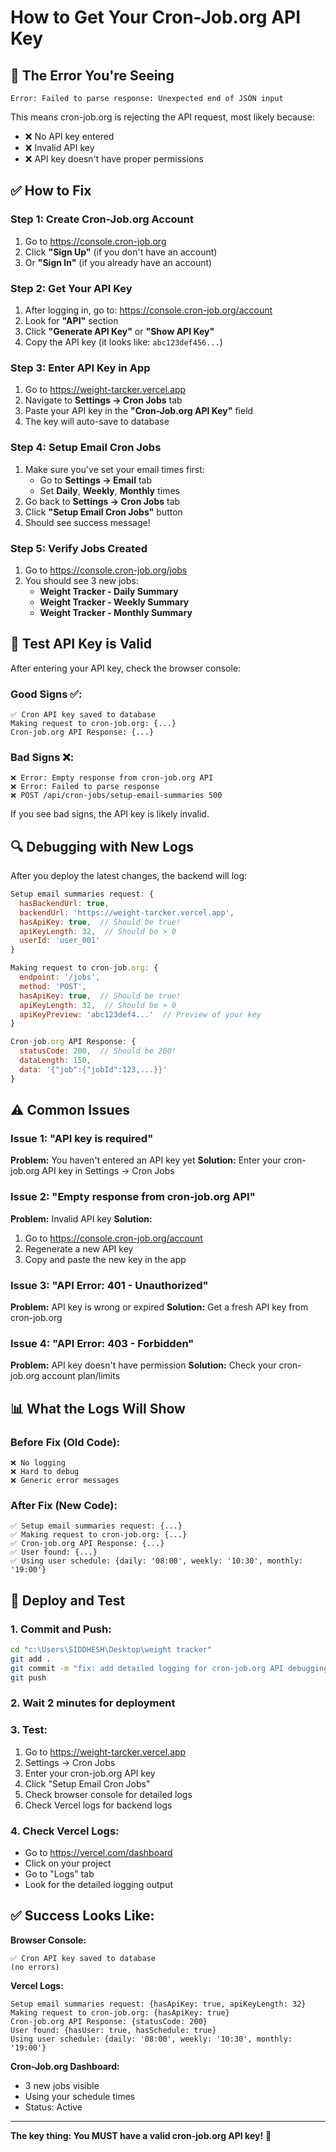 # How to Get Your Cron-Job.org API Key

## 🔑 The Error You're Seeing

```
Error: Failed to parse response: Unexpected end of JSON input
```

This means cron-job.org is rejecting the API request, most likely because:
- ❌ No API key entered
- ❌ Invalid API key
- ❌ API key doesn't have proper permissions

## ✅ How to Fix

### Step 1: Create Cron-Job.org Account
1. Go to https://console.cron-job.org
2. Click **"Sign Up"** (if you don't have an account)
3. Or **"Sign In"** (if you already have an account)

### Step 2: Get Your API Key
1. After logging in, go to: https://console.cron-job.org/account
2. Look for **"API"** section
3. Click **"Generate API Key"** or **"Show API Key"**
4. Copy the API key (it looks like: `abc123def456...`)

### Step 3: Enter API Key in App
1. Go to https://weight-tarcker.vercel.app
2. Navigate to **Settings → Cron Jobs** tab
3. Paste your API key in the **"Cron-Job.org API Key"** field
4. The key will auto-save to database

### Step 4: Setup Email Cron Jobs
1. Make sure you've set your email times first:
   - Go to **Settings → Email** tab
   - Set **Daily**, **Weekly**, **Monthly** times
2. Go back to **Settings → Cron Jobs** tab
3. Click **"Setup Email Cron Jobs"** button
4. Should see success message!

### Step 5: Verify Jobs Created
1. Go to https://console.cron-job.org/jobs
2. You should see 3 new jobs:
   - **Weight Tracker - Daily Summary**
   - **Weight Tracker - Weekly Summary**
   - **Weight Tracker - Monthly Summary**

## 🧪 Test API Key is Valid

After entering your API key, check the browser console:

### Good Signs ✅:
```
✅ Cron API key saved to database
Making request to cron-job.org: {...}
Cron-job.org API Response: {...}
```

### Bad Signs ❌:
```
❌ Error: Empty response from cron-job.org API
❌ Error: Failed to parse response
❌ POST /api/cron-jobs/setup-email-summaries 500
```

If you see bad signs, the API key is likely invalid.

## 🔍 Debugging with New Logs

After you deploy the latest changes, the backend will log:

```javascript
Setup email summaries request: {
  hasBackendUrl: true,
  backendUrl: 'https://weight-tarcker.vercel.app',
  hasApiKey: true,  // Should be true!
  apiKeyLength: 32,  // Should be > 0
  userId: 'user_001'
}

Making request to cron-job.org: {
  endpoint: '/jobs',
  method: 'POST',
  hasApiKey: true,  // Should be true!
  apiKeyLength: 32,  // Should be > 0
  apiKeyPreview: 'abc123def4...'  // Preview of your key
}

Cron-job.org API Response: {
  statusCode: 200,  // Should be 200!
  dataLength: 150,
  data: '{"job":{"jobId":123,...}}'
}
```

## ⚠️ Common Issues

### Issue 1: "API key is required"
**Problem:** You haven't entered an API key yet
**Solution:** Enter your cron-job.org API key in Settings → Cron Jobs

### Issue 2: "Empty response from cron-job.org API"
**Problem:** Invalid API key
**Solution:** 
1. Go to https://console.cron-job.org/account
2. Regenerate a new API key
3. Copy and paste the new key in the app

### Issue 3: "API Error: 401 - Unauthorized"
**Problem:** API key is wrong or expired
**Solution:** Get a fresh API key from cron-job.org

### Issue 4: "API Error: 403 - Forbidden"
**Problem:** API key doesn't have permission
**Solution:** Check your cron-job.org account plan/limits

## 📊 What the Logs Will Show

### Before Fix (Old Code):
```
❌ No logging
❌ Hard to debug
❌ Generic error messages
```

### After Fix (New Code):
```
✅ Setup email summaries request: {...}
✅ Making request to cron-job.org: {...}
✅ Cron-job.org API Response: {...}
✅ User found: {...}
✅ Using user schedule: {daily: '08:00', weekly: '10:30', monthly: '19:00'}
```

## 🚀 Deploy and Test

### 1. Commit and Push:
```bash
cd "c:\Users\SIDDHESH\Desktop\weight tracker"
git add .
git commit -m "fix: add detailed logging for cron-job.org API debugging"
git push
```

### 2. Wait 2 minutes for deployment

### 3. Test:
1. Go to https://weight-tarcker.vercel.app
2. Settings → Cron Jobs
3. Enter your cron-job.org API key
4. Click "Setup Email Cron Jobs"
5. Check browser console for detailed logs
6. Check Vercel logs for backend logs

### 4. Check Vercel Logs:
- Go to https://vercel.com/dashboard
- Click on your project
- Go to "Logs" tab
- Look for the detailed logging output

## ✅ Success Looks Like:

**Browser Console:**
```
✅ Cron API key saved to database
(no errors)
```

**Vercel Logs:**
```
Setup email summaries request: {hasApiKey: true, apiKeyLength: 32}
Making request to cron-job.org: {hasApiKey: true}
Cron-job.org API Response: {statusCode: 200}
User found: {hasUser: true, hasSchedule: true}
Using user schedule: {daily: '08:00', weekly: '10:30', monthly: '19:00'}
```

**Cron-Job.org Dashboard:**
- 3 new jobs visible
- Using your schedule times
- Status: Active

---

**The key thing: You MUST have a valid cron-job.org API key!** 🔑
